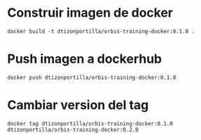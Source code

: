 # Construir imagen de docker
```
docker build -t dtizonportilla/orbis-training-docker:0.1.0 .
```
# Push imagen a dockerhub
```
docker push dtizonportilla/orbis-training-docker:0.1.0
```
# Cambiar version del tag
```
docker tag dtizonportilla/orbis-training-docker:0.1.0 dtizonportilla/orbis-training-docker:0.2.0
```